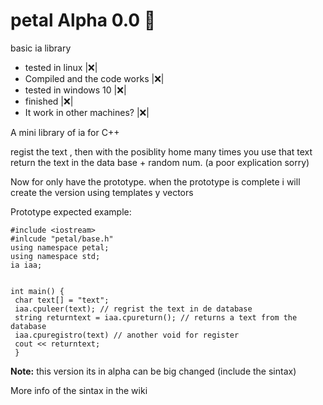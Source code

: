 # petal Alpha 0.0 :tulip:
basic ia library


- tested in linux |:x:|
- Compiled and the code works |:x:|
- tested in windows 10 |:x:|
- finished |:x:|
- It work in other machines? |:x:|

A mini library of ia for C++

regist the text , then with the posiblity  home many times you use that text return the text in the data base + random num. (a poor explication sorry)

Now for only have the prototype. when the prototype is complete i will create the version using templates y vectors

Prototype expected example: 

 ``` 
 #include <iostream>
 #inlcude "petal/base.h"
 using namespace petal;
 using namespace std;
 ia iaa;
 
 
 int main() {
  char text[] = "text";
  iaa.cpuleer(text); // regrist the text in de database
  string returntext = iaa.cpureturn(); // returns a text from the database 
  iaa.cpuregistro(text) // another void for register
  cout << returntext;
  }
```
**Note:** this version its in alpha can be big changed (include the sintax)

More info of the sintax in the wiki
